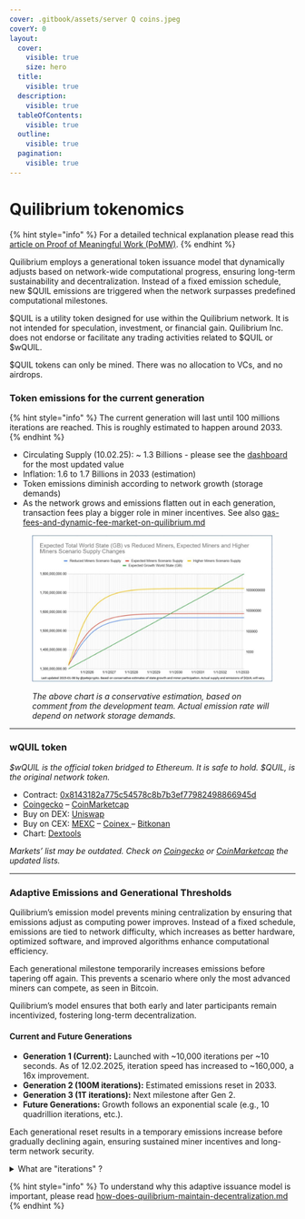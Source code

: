 ```yaml
---
cover: .gitbook/assets/server Q coins.jpeg
coverY: 0
layout:
  cover:
    visible: true
    size: hero
  title:
    visible: true
  description:
    visible: true
  tableOfContents:
    visible: true
  outline:
    visible: true
  pagination:
    visible: true
---
```


# Quilibrium tokenomics

{% hint style="info" %}
For a detailed technical explanation please read this [article on Proof of Meaningful Work (PoMW)](https://paragraph.xyz/@quilibrium.com/proof-of-meaningful-work).
{% endhint %}

Quilibrium employs a generational token issuance model that dynamically adjusts based on network-wide computational progress, ensuring long-term sustainability and decentralization. Instead of a fixed emission schedule, new $QUIL emissions are triggered when the network surpasses predefined computational milestones.

$QUIL is a utility token designed for use within the Quilibrium network. It is not intended for speculation, investment, or financial gain. Quilibrium Inc. does not endorse or facilitate any trading activities related to $QUIL or $wQUIL.

$QUIL tokens can only be mined. There was no allocation to VCs, and no airdrops.

### Token emissions for the current generation

{% hint style="info" %}
The current generation will last until 100 millions iterations are reached. This is roughly estimated to happen around 2033.
{% endhint %}

* Circulating Supply (10.02.25): \~ 1.3 Billions - please see the [dashboard](https://dashboard.quilibrium.com/) for the most updated value
* Inflation: 1.6 to 1.7 Billions in 2033 (estimation)
* Token emissions diminish according to network growth (storage demands)
* As the network grows and emissions flatten out in each generation, transaction fees play a bigger role in miner incentives. See also [gas-fees-and-dynamic-fee-market-on-quilibrium.md](gas-fees-and-dynamic-fee-market-on-quilibrium.md "mention")

<figure><img src=".gitbook/assets/Q-emissions-curve.jpg" alt=""><figcaption><p><em>The above chart is a conservative estimation, based on comment from the development team. Actual emission rate will depend on network storage demands.</em></p></figcaption></figure>

***

### wQUIL token <a href="#buy-token" id="buy-token"></a>

_$wQUIL is the official token bridged to Ethereum. It is safe to hold. $QUIL, is the original network token._

* Contract: [0x8143182a775c54578c8b7b3ef77982498866945d](https://etherscan.io/token/0x8143182a775c54578c8b7b3ef77982498866945d)
* [Coingecko](https://www.coingecko.com/en/coins/wrapped-quil) – [CoinMarketcap](https://coinmarketcap.com/currencies/wrapped-quil/#Markets)
* Buy on DEX: [Uniswap](https://app.uniswap.org/swap?inputCurrency=ETH\&outputCurrency=0x8143182a775c54578c8b7b3ef77982498866945d)
* Buy on CEX: [MEXC](https://www.mexc.com/exchange/WQUIL_USDT) – [Coinex ](https://www.coinex.com/en/exchange/wquil-usdt)– [Bitkonan](https://www.bitkonan.com/trade/view/wquil_usdt)
* Chart: [Dextools](https://www.dextools.io/app/en/ether/pair-explorer/0x43e7ade137b86798654d8e78c36d5a556a647224)

_Markets’ list may be outdated. Check on_ [_Coingecko_](https://www.coingecko.com/en/coins/wrapped-quil) _or_ [_CoinMarketcap_](https://coinmarketcap.com/currencies/wrapped-quil/#Markets) _the updated lists._

***

### **Adaptive Emissions and Generational Thresholds**

Quilibrium’s emission model prevents mining centralization by ensuring that emissions adjust as computing power improves. Instead of a fixed schedule, emissions are tied to network difficulty, which increases as better hardware, optimized software, and improved algorithms enhance computational efficiency.

Each generational milestone temporarily increases emissions before tapering off again. This prevents a scenario where only the most advanced miners can compete, as seen in Bitcoin.

Quilibrium’s model ensures that both early and later participants remain incentivized, fostering long-term decentralization.

#### **Current and Future Generations**

* **Generation 1 (Current):** Launched with \~10,000 iterations per \~10 seconds. As of 12.02.2025, iteration speed has increased to \~160,000, a 16x improvement.
* **Generation 2 (100M iterations):** Estimated emissions reset in 2033.
* **Generation 3 (1T iterations):** Next milestone after Gen 2.
* **Future Generations:** Growth follows an exponential scale (e.g., 10 quadrillion iterations, etc.).

Each generational reset results in a temporary emissions increase before gradually declining again, ensuring sustained miner incentives and long-term network security.

<details>

<summary>What are "iterations" ?</summary>

An **iteration** in Quilibrium refers to a single step in the network’s **Verifiable Delay Function (VDF)**, which is a way to prove that time has passed.&#x20;

Since this function cannot be sped up by running multiple calculations in parallel, each iteration must be completed one after another, making it a reliable measure of computational progress.&#x20;

The faster the network can process these iterations, the more powerful the hardware running it has become. When the network reaches a set number of iterations, like **100 million**, it triggers a new generation of token emissions.&#x20;

Essentially, an iteration is a basic unit of work that helps secure the network and determines when new tokens are released.

</details>

{% hint style="info" %}
To understand why this adaptive issuance model is important, please read [how-does-quilibrium-maintain-decentralization.md](how-does-quilibrium-maintain-decentralization.md "mention")
{% endhint %}

